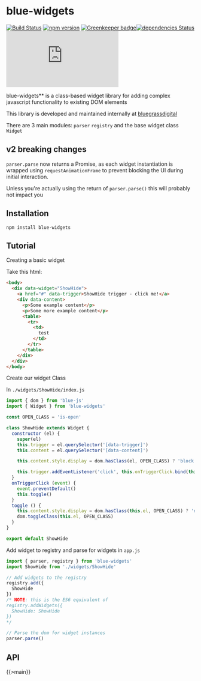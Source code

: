 # blue-widgets

[![Build Status](https://travis-ci.org/bluegrassdigital/blue-widgets.svg?branch=master)](https://travis-ci.org/bluegrassdigital/blue-widgets) [![npm version](https://badge.fury.io/js/blue-widgets.svg)](https://badge.fury.io/js/blue-widgets) [![Greenkeeper badge](https://badges.greenkeeper.io/bluegrassdigital/blue-widgets.svg)](https://greenkeeper.io/)[![dependencies Status](https://david-dm.org/bluegrassdigital/blue-widgets/status.svg)](https://david-dm.org/blue-widgets/status.svg) [![gzip size](http://img.badgesize.io/https://unpkg.com/blue-widgets/dist/blue-widgets.umd.js?compression=gzip)](https://unpkg.com/blue-widgets/dist/blue-widgets.umd.js)

blue-widgets** is a class-based widget library for adding complex javascript functionality to existing DOM elements

This library is developed and maintained internally at [bluegrassdigital](http://www.bluegrassdigital.com)

There are 3 main modules: `parser` `registry` and the base widget class `Widget`

## v2 breaking changes

`parser.parse` now returns a Promise, as each widget instantiation is wrapped using `requestAnimationFrame` to prevent blocking the UI during initial interaction.

Unless you're actually using the return of `parser.parse()` this will probably not impact you

## Installation

`npm install blue-widgets`

## Tutorial

Creating a basic widget

Take this html:

```html
<body>
  <div data-widget="ShowHide">
    <a href="#" data-trigger>ShowHide trigger - click me!</a>
    <div data-content>
      <p>Some example content</p>
      <p>Some more example content</p>
      <table>
        <tr>
          <td>
            test
          </td>
        </tr>
      </table>
    </div>
  </div>
</body>
```

Create our widget Class

In `./widgets/ShowHide/index.js`

```js
import { dom } from 'blue-js'
import { Widget } from 'blue-widgets'

const OPEN_CLASS = 'is-open'

class ShowHide extends Widget {
  constructor (el) {
    super(el)
    this.trigger = el.querySelector('[data-trigger]')
    this.content = el.querySelector('[data-content]')

    this.content.style.display = dom.hasClass(el, OPEN_CLASS) ? 'block' : 'none'

    this.trigger.addEventListener('click', this.onTriggerClick.bind(this), false)
  }
  onTriggerClick (event) {
    event.preventDefault()
    this.toggle()
  }
  toggle () {
    this.content.style.display = dom.hasClass(this.el, OPEN_CLASS) ? 'none' : 'block'
    dom.toggleClass(this.el, OPEN_CLASS)
  }
}

export default ShowHide
```

Add widget to registry and parse for widgets in `app.js`

```js
import { parser, registry } from 'blue-widgets'
import ShowHide from './widgets/ShowHide'

// Add widgets to the registry
registry.add({
  ShowHide
})
/* NOTE: this is the ES6 equivalent of
registry.addWidgets({
  ShowHide: ShowHide
})
*/

// Parse the dom for widget instances
parser.parse()
```

## API

{{>main}}

